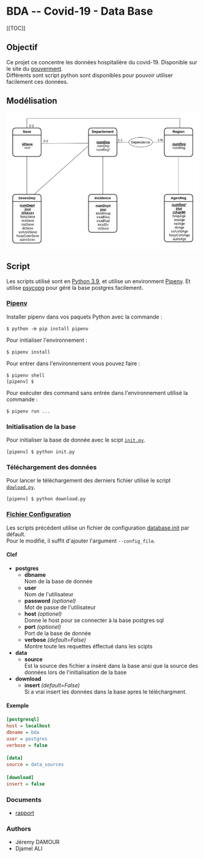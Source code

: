 # BDA -- Covid-19 - Data Base

[[TOC]]

## Objectif

Ce projet ce concentre les données hospitalière du covid-19. Disponible sur le 
site du [gouverment](https://www.data.gouv.fr/fr/datasets/donnees-hospitalieres-relatives-a-lepidemie-de-covid-19/#). \
Différents sont script python sont disponibles pour pouvoir utiliser facilement
ces données.

## Modélisation

![modélisation](/Documents/img/Diag_entite_association_projet_BDDA.jpg)

## Script

Les scripts utilisé sont en [Python 3.9](https://www.python.org/downloads/release/python-390/), et utilise un
environment [Pipenv](https://pypi.org/project/pipenv/). Et
utilise [psycopg](https://www.psycopg.org/docs/) pour géré la base postgres
facilement.

### [Pipenv](https://pypi.org/project/pipenv/)

Installer pipenv dans vos paquets Python avec la commande :

```shell
$ python -m pip install pipenv
```

Pour initialiser l'environnement :

```shell
$ pipenv install
```

Pour entrer dans l'environnement vous pouvez faire :

```shell
$ pipenv shell
[pipenv] $
```

Pour exécuter des command sans entrée dans l'environnement utilisé la commande :

```shell
$ pipenv run ...
```

### Initialisation de la base

Pour initialiser la base de donnée avec le scipt [`init.py`](init.py).

```shell
[pipenv] $ python init.py
```

### Téléchargement des données

Pour lancer le téléchargement des derniers fichier utilisé le
script [`dowload.py`](download.py).

```shell
[pipenv] $ python download.py
```

### [Fichier Configuration](database.ini)

Les scripts précédent utilise un fichier de
configuration [database.init](database.ini) par défault.\
Pour le modifié, il suffit d'ajouter l'argument `--config_file`.

#### Clef
- **postgres**
  - **dbname** \
    Nom de la base de donnée
  - **user** \
    Nom de l'utilisateur
  - **password** *(optionel)* \
    Mot de passe de l'utilisateur
  - **host** *(optionel)* \
    Donne le host pour se connecter à la base postgres sql
  - **port** *(optionel)* \
    Port de la base de donnée
  - **verbose** *(default=False)* \
    Montre toute les requettes éffectué dans les scipts
- **data**
  - **source** \
    Est la source des fichier a inséré dans la base ansi que la 
    source des données lors de l'initialisation de la base
- **download**
  - **insert** *(default=False)* \
    Si a vrai insert les données dans la base apres le téléchargment.

#### Exemple

```ini
[postgresql]
host = localhost
dbname = bda
user = postgres
verbose = false

[data]
source = data_sources

[download]
insert = false
```

### Documents

- [rapport](/Documents/rapport_JeremyDAMOUR_DjamelALI.pdf)

### Authors

- Jéremy DAMOUR
- Djamel ALI
